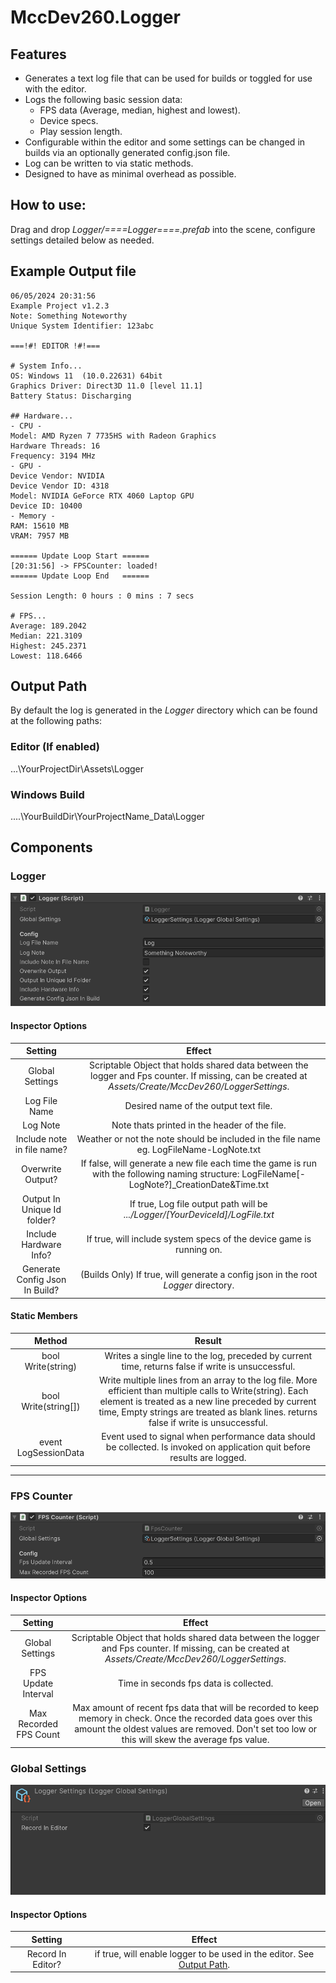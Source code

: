 # MccDev260.Logger
## Features
- Generates a text log file that can be used for builds or toggled for use with the editor.
- Logs the following basic session data:
    - FPS data (Average, median, highest and lowest).
    - Device specs.
    - Play session length.
- Configurable within the editor and some settings can be changed in builds via an optionally generated config.json file.
- Log can be written to via static methods.
- Designed to have as minimal overhead as possible.

## How to use:
Drag and drop *Logger/====Logger====.prefab* into the scene, configure settings detailed below as needed.

## Example Output file
    06/05/2024 20:31:56
    Example Project v1.2.3
    Note: Something Noteworthy
    Unique System Identifier: 123abc

    ===!#! EDITOR !#!===

    # System Info...
    OS: Windows 11  (10.0.22631) 64bit
    Graphics Driver: Direct3D 11.0 [level 11.1]
    Battery Status: Discharging

    ## Hardware...
    - CPU -
    Model: AMD Ryzen 7 7735HS with Radeon Graphics 
    Hardware Threads: 16
    Frequency: 3194 MHz
    - GPU -
    Device Vendor: NVIDIA
    Device Vendor ID: 4318
    Model: NVIDIA GeForce RTX 4060 Laptop GPU
    Device ID: 10400
    - Memory -
    RAM: 15610 MB
    VRAM: 7957 MB

    ====== Update Loop Start ======
    [20:31:56] -> FPSCounter: loaded!
    ====== Update Loop End   ======

    Session Length: 0 hours : 0 mins : 7 secs

    # FPS...
    Average: 189.2042
    Median: 221.3109
    Highest: 245.2371
    Lowest: 118.6466

## Output Path
By default the log is generated in the *Logger* directory which can be found at the following paths:

### Editor (If enabled)
...\YourProjectDir\Assets\Logger

### Windows Build
....\YourBuildDir\YourProjectName_Data\Logger

## Components
### Logger
![Logger inspector view.](/docs/imgs/Logger-Inspector.png)
#### Inspector Options

| **Setting** | **Effect** |
|:---:|:---:|
| Global Settings | Scriptable Object that holds shared data between the logger and Fps counter. If missing, can be created at *Assets/Create/MccDev260/LoggerSettings*. |
| Log File Name | Desired name of the output text file. |
| Log Note | Note thats printed in the header of the file. |
| Include note in file name? | Weather or not the note should be included in the file name eg. LogFileName-LogNote.txt |
| Overwrite Output? | If false, will generate a new file each time the game is run with the following naming structure: LogFileName[-LogNote?]_CreationDate&Time.txt |
| Output In Unique Id folder? | If true, Log file output path will be *.../Logger/[YourDeviceId]/LogFile.txt* |
| Include Hardware Info? | If true, will include system specs of the device game is  running on. |
| Generate Config Json In Build? | (Builds Only) If true, will generate a config json in the root *Logger* directory. |

#### Static Members
| **Method** | **Result** |
|:---:|:---:|
| bool Write(string) | Writes a single line to the log, preceded by current time, returns false if write is unsuccessful. |
| bool Write(string[]) | Write multiple lines from an array to the log file. More efficient than multiple calls to Write(string). Each element is treated as a new line preceded by current time, Empty strings are treated as blank lines. returns false if  write is unsuccessful. |
| event LogSessionData | Event used to signal when performance data should be collected. Is invoked on application quit before results are logged.  |

---

### FPS Counter
![FPS Counter inspector view.](/docs/imgs/FpsCounter-Inspector.png)
#### Inspector Options

| Setting | Effect |
|:---:|:---:|
| Global Settings | Scriptable Object that holds shared data between the logger and Fps counter. If missing, can be created at *Assets/Create/MccDev260/LoggerSettings*. |
| FPS Update Interval | Time in seconds fps data is collected. |
| Max Recorded FPS Count | Max amount of recent fps data that will be recorded to keep memory in check. Once the recorded data goes over this amount the oldest values are removed. Don't set too low or this will skew the average fps value. |

### Global Settings
![Global settings inspector view.](/docs/imgs/GlobalSettings-Inspector.png)
#### Inspector Options
| Setting | Effect |
|:---:|:---:|
| Record In Editor? | if true, will enable logger to be used in the editor. See [Output Path](#output-path). |